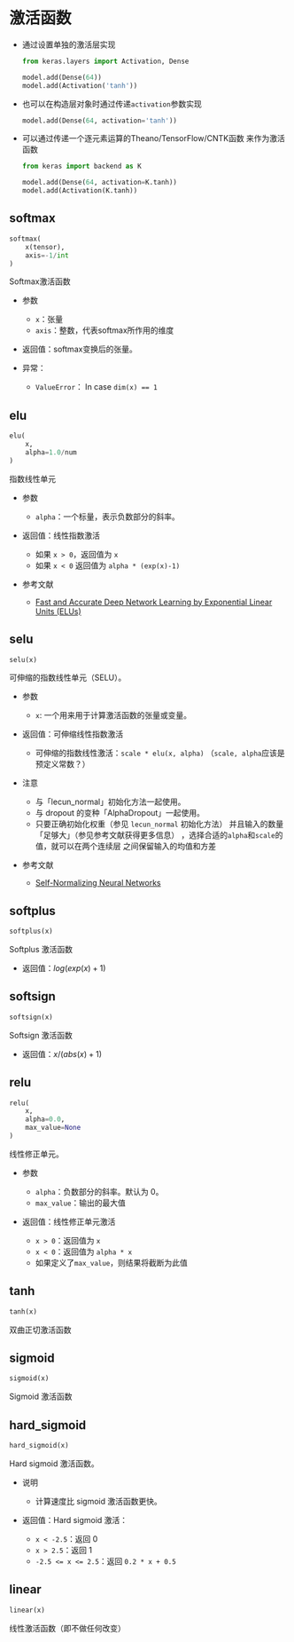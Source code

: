 #	激活函数

-	通过设置单独的激活层实现
	```python
	from keras.layers import Activation, Dense

	model.add(Dense(64))
	model.add(Activation('tanh'))
	```

-	也可以在构造层对象时通过传递`activation`参数实现

	```python
	model.add(Dense(64, activation='tanh'))
	```

-	可以通过传递一个逐元素运算的Theano/TensorFlow/CNTK函数
	来作为激活函数

	```python
	from keras import backend as K

	model.add(Dense(64, activation=K.tanh))
	model.add(Activation(K.tanh))
	```
##	softmax


```python
softmax(
	x(tensor),
	axis=-1/int
)
```

Softmax激活函数

-	参数

	-	`x`：张量
	-	`axis`：整数，代表softmax所作用的维度

-	返回值：softmax变换后的张量。

-	异常：

	-	`ValueError`： In case `dim(x) == 1`

##	elu

```python
elu(
	x,
	alpha=1.0/num
)
```

指数线性单元

-	参数
	-	`alpha`：一个标量，表示负数部分的斜率。

-	返回值：线性指数激活
	-	如果 `x > 0`，返回值为 `x`
	-	如果 `x < 0` 返回值为 `alpha * (exp(x)-1)`

-	参考文献
	-	[Fast and Accurate Deep Network Learning by Exponential Linear Units (ELUs)](https://arxiv.org/abs/1511.07289)

##	selu

```python
selu(x)
```

可伸缩的指数线性单元（SELU）。


-	参数
	-	`x`: 一个用来用于计算激活函数的张量或变量。

-	返回值：可伸缩线性指数激活
	-	可伸缩的指数线性激活：`scale * elu(x, alpha)`
		（`scale, alpha`应该是预定义常数？）

-	注意
	-	与「lecun_normal」初始化方法一起使用。
	-	与 dropout 的变种「AlphaDropout」一起使用。
	-	只要正确初始化权重（参见 `lecun_normal` 初始化方法）
		并且输入的数量「足够大」（参见参考文献获得更多信息）
		，选择合适的`alpha`和`scale`的值，就可以在两个连续层
		之间保留输入的均值和方差

-	参考文献
	-	[Self-Normalizing Neural Networks](https://arxiv.org/abs/1706.02515)

##	softplus

```python
softplus(x)
```

Softplus 激活函数

-	返回值：$log(exp(x) + 1)$

##	softsign


```python
softsign(x)
```

Softsign 激活函数

-	返回值：$x / (abs(x) + 1)$

##	relu


```python
relu(
	x,
	alpha=0.0,
	max_value=None
)
```

线性修正单元。

-	参数
	-	`alpha`：负数部分的斜率。默认为 0。
	-	 `max_value`：输出的最大值

-	返回值：线性修正单元激活
	-	`x > 0`：返回值为 `x`
	-	`x < 0`：返回值为 `alpha * x`
	-	如果定义了`max_value`，则结果将截断为此值

##	tanh

```python
tanh(x)
```

双曲正切激活函数

##	sigmoid


```python
sigmoid(x)
```

Sigmoid 激活函数

##	hard_sigmoid

```python
hard_sigmoid(x)
```

Hard sigmoid 激活函数。

-	说明
	-	计算速度比 sigmoid 激活函数更快。

-	返回值：Hard sigmoid 激活：
	-	`x < -2.5`：返回 0
	-	`x > 2.5`：返回 1
	-	`-2.5 <= x <= 2.5`：返回 `0.2 * x + 0.5`

##	linear


```python
linear(x)
```

线性激活函数（即不做任何改变）


